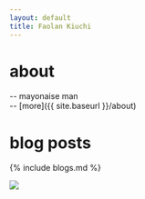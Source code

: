 ```yaml
---
layout: default
title: Faolan Kiuchi
---
```


# about
  -- mayonaise man  
  -- [more]({{ site.baseurl }}/about)

# blog posts
{% include blogs.md %}

<img class="fullwidth" src="{{ site.baseurl }}/zappa.jpg">
